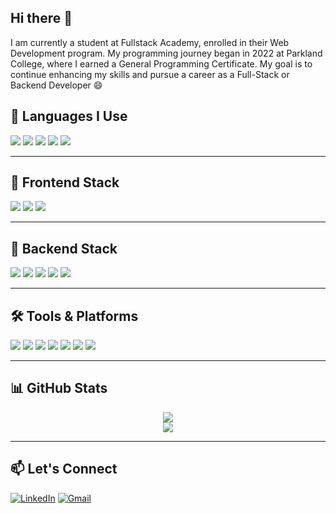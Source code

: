 ## Hi there 👋

I am currently a student at Fullstack Academy, enrolled in their Web Development program. 
My programming journey began in 2022 at Parkland College, where I earned a General Programming Certificate. 
My goal is to continue enhancing my skills and pursue a career as a Full-Stack or Backend Developer 😄 


## 🧠 Languages I Use

<p>
  <img src="https://img.shields.io/badge/JavaScript-F7DF1E?logo=javascript&logoColor=black&style=for-the-badge" />
  <img src="https://img.shields.io/badge/TypeScript-3178C6?logo=typescript&logoColor=white&style=for-the-badge" />
  <img src="https://img.shields.io/badge/HTML5-E34F26?logo=html5&logoColor=white&style=for-the-badge" />
  <img src="https://img.shields.io/badge/CSS3-1572B6?logo=css3&logoColor=white&style=for-the-badge" />
  <img src="https://img.shields.io/badge/SQL-4479A1?logo=postgresql&logoColor=white&style=for-the-badge" />
</p>

---

## 🧩 Frontend Stack

<p>
  <img src="https://img.shields.io/badge/React-61DAFB?logo=react&logoColor=black&style=for-the-badge" />
  <img src="https://img.shields.io/badge/Vite-646CFF?logo=vite&logoColor=white&style=for-the-badge" />
  <img src="https://img.shields.io/badge/React_Router-CA4245?logo=react-router&logoColor=white&style=for-the-badge" />
</p>

---

## 🔧 Backend Stack

<p>
  <img src="https://img.shields.io/badge/Node.js-339933?logo=node.js&logoColor=white&style=for-the-badge" />
  <img src="https://img.shields.io/badge/Express-000000?logo=express&logoColor=white&style=for-the-badge" />
  <img src="https://img.shields.io/badge/PostgreSQL-4169E1?logo=postgresql&logoColor=white&style=for-the-badge" />
  <img src="https://img.shields.io/badge/Prisma-2D3748?logo=prisma&logoColor=white&style=for-the-badge" />
  <img src="https://img.shields.io/badge/JWT-000000?logo=jsonwebtokens&logoColor=white&style=for-the-badge" />
</p>

---

## 🛠️ Tools & Platforms

<p>
  <img src="https://img.shields.io/badge/Git-F05032?logo=git&logoColor=white&style=for-the-badge" />
  <img src="https://img.shields.io/badge/GitHub-181717?logo=github&logoColor=white&style=for-the-badge" />
  <img src="https://img.shields.io/badge/Postman-FF6C37?logo=postman&logoColor=white&style=for-the-badge" />
  <img src="https://img.shields.io/badge/VS_Code-007ACC?logo=visualstudiocode&logoColor=white&style=for-the-badge" />
  <img src="https://img.shields.io/badge/Render-46E3B7?logo=render&logoColor=black&style=for-the-badge" />
  <img src="https://img.shields.io/badge/Netlify-00C7B7?logo=netlify&logoColor=white&style=for-the-badge" />
  <img src="https://img.shields.io/badge/OBS-302E31?logo=obsstudio&logoColor=white&style=for-the-badge" />
</p>

---

## 📊 GitHub Stats

<p align="center">
  <img src="https://github-readme-stats.vercel.app/api?username=ol19469&show_icons=true&theme=radical" />
  <br />
  <img src="https://github-readme-stats.vercel.app/api/top-langs/?username=ol19469&layout=compact&theme=radical" />
</p>

---

## 📫 Let's Connect


[![LinkedIn](https://img.shields.io/badge/LinkedIn-blue?style=for-the-badge&logo=linkedin)](https://www.linkedin.com/in/oscar-lopez-592534240/)
[![Gmail](https://img.shields.io/badge/Gmail-red?style=for-the-badge&logo=gmail)](ol19469@gmail.com)


